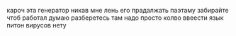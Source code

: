 кароч эта генератор никав мне лень его прадалжать паэтаму забирайте
чтоб работал думаю разберетесь там надо просто колво ввеести
язык питон вирусов нету 

